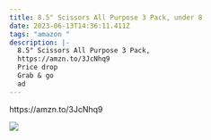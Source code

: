 ```yaml
---
title: 8.5" Scissors All Purpose 3 Pack, under 8
date: 2023-06-13T14:36:11.411Z
tags: "amazon "
description: |-
  8.5" Scissors All Purpose 3 Pack,
  https://amzn.to/3JcNhq9
  Price drop 
  Grab & go 
  ad
---
```

<!--StartFragment-->https://amzn.to/3JcNhq9

![](https://m.media-amazon.com/images/I/81Hua6-VjXL._AC_SL1500_.jpg)

<!--EndFragment-->